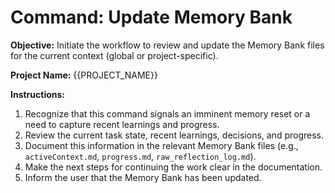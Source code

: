 # Command: Update Memory Bank

**Objective:** Initiate the workflow to review and update the Memory Bank files for the current context (global or project-specific).

**Project Name:** {{PROJECT_NAME}}

**Instructions:**
1. Recognize that this command signals an imminent memory reset or a need to capture recent learnings and progress.
2. Review the current task state, recent learnings, decisions, and progress.
3. Document this information in the relevant Memory Bank files (e.g., `activeContext.md`, `progress.md`, `raw_reflection_log.md`).
4. Make the next steps for continuing the work clear in the documentation.
5. Inform the user that the Memory Bank has been updated.
